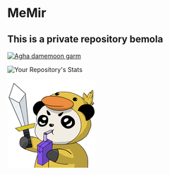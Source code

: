 # MeMir

## This is a private repository bemola

[![Agha damemoon garm](https://github.com/MohammadMoshtagh/MeMir/actions/workflows/dotnet-package.yml/badge.svg?branch=main&event=push)](https://github.com/MohammadMoshtagh/MeMir/actions/workflows/dotnet-package.yml)

![Your Repository's Stats](https://github-readme-stats.vercel.app/api?username=MohammadMoshtagh&show_icons=true)

![This is mio](panda.png)